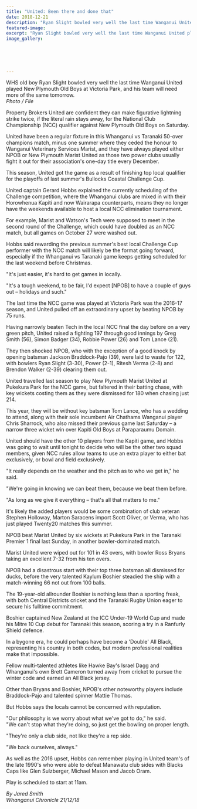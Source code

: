 ```yaml
---
title: "United: Been there and done that"
date: 2018-12-21
description: "Ryan Slight bowled very well the last time Wanganui United played New Plymouth Old Boys at Victoria Park..."
featured-image: 
excerpt: "Ryan Slight bowled very well the last time Wanganui United played New Plymouth Old Boys at Victoria Park, and his team will need more of the same tomorrow."
image_gallery:
	
	
	
	
	
---
```


<p><span>WHS old boy Ryan Slight bowled very well the last time Wanganui United played New Plymouth Old Boys at Victoria Park, and his team will need more of the same tomorrow.</span><br /><em>Photo / File</em></p>
<p class="element element-paragraph">Property Brokers United are confident they can make figurative lightning strike twice, if the literal rain stays away, for the National Club Championship (NCC) qualifier against New Plymouth Old Boys on Saturday.</p>
<p class="element element-paragraph">United have been a regular fixture in this Whanganui vs Taranaki 50-over champions match, minus one summer where they ceded the honour to Wanganui Veterinary Services Marist, and they have always played either NPOB or New Plymouth Marist United as those two power clubs usually fight it out for their association's one-day title every December.</p>
<p class="element element-paragraph">This season, United got the game as a result of finishing top local qualifier for the playoffs of last summer's Bullocks Coastal Challenge Cup.</p>
<p class="element element-paragraph">United captain Gerard Hobbs explained the currently scheduling of the Challenge competition, where the Whanganui clubs are mixed in with their Horowhenua Kapiti and now Wairarapa counterparts, means they no longer have the weekends available to host a local NCC elimination tournament.</p>
<p class="element element-paragraph">For example, Marist and Watson's Tech were supposed to meet in the second round of the Challenge, which could have doubled as an NCC match, but all games on October 27 were washed out.</p>
<p class="element element-paragraph">Hobbs said rewarding the previous summer's best local Challenge Cup performer with the NCC match will likely be the format going forward, especially if the Whanganui vs Taranaki game keeps getting scheduled for the last weekend before Christmas.</p>
<p class="element element-paragraph">"It's just easier, it's hard to get games in locally.</p>
<p class="element element-paragraph">"It's a tough weekend, to be fair, I'd expect [NPOB] to have a couple of guys out &ndash; holidays and such."</p>
<p class="element element-paragraph">The last time the NCC game was played at Victoria Park was the 2016-17 season, and United pulled off an extraordinary upset by beating NPOB by 75 runs.</p>
<p class="element element-paragraph">Having narrowly beaten Tech in the local NCC final the day before on a very green pitch, United raised a fighting 197 through good innings by Greg Smith (56), Simon Badger (34), Robbie Power (26) and Tom Lance (21).</p>
<p class="element element-paragraph">They then shocked NPOB, who with the exception of a good knock by opening batsman Jackson Braddock-Pajo (39), were laid to waste for 122, with bowlers Ryan Slight (3-30), Power (2-1), Ritesh Verma (2-8) and Brendon Walker (2-39) clearing them out.</p>
<p class="element element-paragraph">United travelled last season to play New Plymouth Marist United at Pukekura Park for the NCC game, but faltered in their batting chase, with key wickets costing them as they were dismissed for 180 when chasing just 214.</p>
<p class="element element-paragraph">This year, they will be without key batsman Tom Lance, who has a wedding to attend, along with their sole incumbent Air Chathams Wanganui player Chris Sharrock, who also missed their previous game last Saturday &ndash; a narrow three wicket win over Kapiti Old Boys at Paraparaumu Domain.</p>
<p class="element element-paragraph">United should have the other 10 players from the Kapiti game, and Hobbs was going to wait until tonight to decide who will be the other two squad members, given NCC rules allow teams to use an extra player to either bat exclusively, or bowl and field exclusively.</p>
<p class="element element-paragraph">"It really depends on the weather and the pitch as to who we get in," he said.</p>
<p class="element element-paragraph">"We're going in knowing we can beat them, because we beat them before.</p>
<p class="element element-paragraph">"As long as we give it everything &ndash; that's all that matters to me."</p>
<p class="element element-paragraph">It's likely the added players would be some combination of club veteran Stephen Holloway, Marton Saracens import Scott Oliver, or Verma, who has just played Twenty20 matches this summer.</p>
<p class="element element-paragraph">NPOB beat Marist United by six wickets at Pukekura Park in the Taranaki Premier 1 final last Sunday, in another bowler-dominated match.</p>
<p class="element element-paragraph">Marist United were wiped out for 101 in 43 overs, with bowler Ross Bryans taking an excellent 7-32 from his ten overs.</p>
<p class="element element-paragraph">NPOB had a disastrous start with their top three batsman all dismissed for ducks, before the very talented Kaylum Boshier steadied the ship with a match-winning 66 not out from 100 balls.</p>
<p class="element element-paragraph">The 19-year-old allrounder Boshier is nothing less than a sporting freak, with both Central Districts cricket and the Taranaki Rugby Union eager to secure his fulltime commitment.</p>
<p class="element element-paragraph">Boshier captained New Zealand at the ICC Under-19 World Cup and made his Mitre 10 Cup debut for Taranaki this season, scoring a try in a Ranfurly Shield defence.</p>
<p class="element element-paragraph">In a bygone era, he could perhaps have become a 'Double' All Black, representing his country in both codes, but modern professional realities make that impossible.</p>
<p class="element element-paragraph">Fellow multi-talented athletes like Hawke Bay's Israel Dagg and Whanganui's own Brett Cameron turned away from cricket to pursue the winter code and earned an All Black jersey.</p>
<p class="element element-paragraph">Other than Bryans and Boshier, NPOB's other noteworthy players include Braddock-Pajo and talented spinner Mattie Thomas.</p>
<p class="element element-paragraph">But Hobbs says the locals cannot be concerned with reputation.</p>
<p class="element element-paragraph">"Our philosophy is we worry about what we've got to do," he said.<br />"We can't stop what they're doing, so just get the bowling on proper length.</p>
<p class="element element-paragraph">"They're only a club side, not like they're a rep side.</p>
<p class="element element-paragraph">"We back ourselves, always."</p>
<p class="element element-paragraph">As well as the 2016 upset, Hobbs can remember playing in United team's of the late 1990's who were able to defeat Manawatu club sides with Blacks Caps like Glen Sulzberger, Michael Mason and Jacob Oram.</p>
<p class="element element-paragraph">Play is scheduled to start at 11am.</p>
<p class="element element-paragraph"><em>By Jared Smith</em><br /><em>Whanganui Chronicle 21/12/18</em></p>

